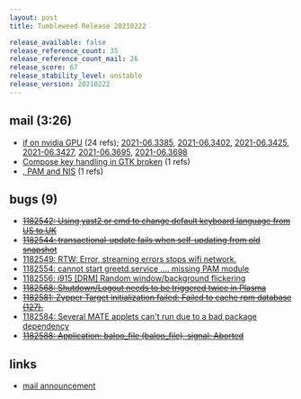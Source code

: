 ```yaml
---
layout: post
title: Tumbleweed Release 20210222

release_available: false
release_reference_count: 35
release_reference_count_mail: 26
release_score: 67
release_stability_level: unstable
release_version: 20210222
---
```


## mail (3:26)

- [if on nvidia GPU](https://github.com/boombatower/tumbleweed-review/issues/10) (24 refs); [2021-06.3385](https://github.com/boombatower/tumbleweed-review/issues/10), [2021-06.3402](https://github.com/boombatower/tumbleweed-review/issues/10), [2021-06.3425](https://github.com/boombatower/tumbleweed-review/issues/10), [2021-06.3427](https://github.com/boombatower/tumbleweed-review/issues/10), [2021-06.3695](https://github.com/boombatower/tumbleweed-review/issues/10), [2021-06.3698](https://github.com/boombatower/tumbleweed-review/issues/10)
- [Compose key handling in GTK broken](https://github.com/boombatower/tumbleweed-review/issues/10) (1 refs)
- [, PAM and NIS](https://github.com/boombatower/tumbleweed-review/issues/10) (1 refs)

## bugs (9)

<!--more-->

- ~~[1182542: Using yast2 or cmd to change default keyboard language from US to UK](https://bugzilla.opensuse.org/show_bug.cgi?id=1182542)~~
- ~~[1182544: transactional-update fails when self-updating from old snapshot](https://bugzilla.opensuse.org/show_bug.cgi?id=1182544)~~
- [1182549: RTW: Error, streaming errors stops wifi network.](https://bugzilla.opensuse.org/show_bug.cgi?id=1182549)
- [1182554: cannot start greetd.service .... missing PAM module](https://bugzilla.opensuse.org/show_bug.cgi?id=1182554)
- [1182556: i915 \[DRM\] Random window/background flickering](https://bugzilla.opensuse.org/show_bug.cgi?id=1182556)
- ~~[1182568: Shutdown/Logout needs to be triggered twice in Plasma](https://bugzilla.opensuse.org/show_bug.cgi?id=1182568)~~
- ~~[1182581: Zypper Target initialization failed: Failed to cache rpm database (127).](https://bugzilla.opensuse.org/show_bug.cgi?id=1182581)~~
- [1182584: Several MATE applets can't run due to a bad package dependency](https://bugzilla.opensuse.org/show_bug.cgi?id=1182584)
- ~~[1182588: Application: baloo_file (baloo_file), signal: Aborted](https://bugzilla.opensuse.org/show_bug.cgi?id=1182588)~~



## links

- [mail announcement](https://github.com/boombatower/tumbleweed-review/issues/10)
